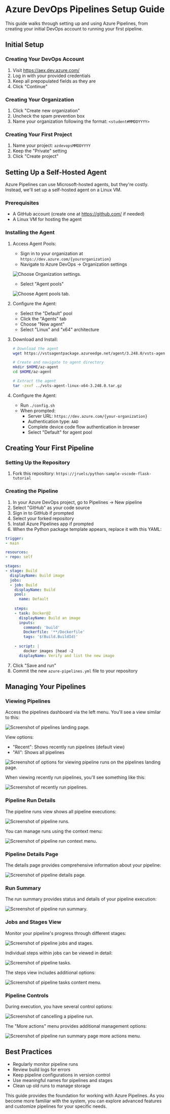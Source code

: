 # Azure DevOps Pipelines Setup Guide

This guide walks through setting up and using Azure Pipelines, from creating your initial DevOps account to running your first pipeline.

## Initial Setup

### Creating Your DevOps Account

1. Visit https://aex.dev.azure.com/
2. Log in with your provided credentials
3. Keep all prepopulated fields as they are
4. Click "Continue"

### Creating Your Organization

1. Click "Create new organization"
2. Uncheck the spam prevention box
3. Name your organization following the format: `<student#MMDDYYYY>`

### Creating Your First Project

1. Name your project: `azdevopsMMDDYYYY`
2. Keep the "Private" setting
3. Click "Create project"

## Setting Up a Self-Hosted Agent

Azure Pipelines can use Microsoft-hosted agents, but they're costly. Instead, we'll set up a self-hosted agent on a Linux VM.

### Prerequisites

- A GitHub account (create one at https://github.com/ if needed)
- A Linux VM for hosting the agent

### Installing the Agent

1. Access Agent Pools:

   - Sign in to your organization at `https://dev.azure.com/{yourorganization}`
   - Navigate to Azure DevOps → Organization settings

   ![Choose Organization settings.](https://learn.microsoft.com/en-us/azure/devops/pipelines/agents/media/agent-pools-tab/organization-settings.png?view=azure-devops)

   - Select "Agent pools"

   ![Choose Agent pools tab.](https://learn.microsoft.com/en-us/azure/devops/pipelines/agents/media/agent-pools-tab/agent-pools.png?view=azure-devops)

2. Configure the Agent:

   - Select the "Default" pool
   - Click the "Agents" tab
   - Choose "New agent"
   - Select "Linux" and "x64" architecture

3. Download and Install:

   ```bash
   # Download the agent
   wget https://vstsagentpackage.azureedge.net/agent/3.248.0/vsts-agent-linux-x64-3.248.0.tar.gz
   
   # Create and navigate to agent directory
   mkdir $HOME/az-agent
   cd $HOME/az-agent
   
   # Extract the agent
   tar -zxvf ../vsts-agent-linux-x64-3.248.0.tar.gz
   ```

4. Configure the Agent:

   - Run `./config.sh`
   - When prompted:
     - Server URL: `https://dev.azure.com/{your-organization}`
     - Authentication type: `AAD`
     - Complete device code flow authentication in browser
     - Select "Default" for agent pool

## Creating Your First Pipeline

### Setting Up the Repository

1. Fork this repository: `https://jruels/python-sample-vscode-flask-tutorial`

### Creating the Pipeline

1. In your Azure DevOps project, go to Pipelines → New pipeline
2. Select "GitHub" as your code source
3. Sign in to GitHub if prompted
4. Select your forked repository
5. Install Azure Pipelines app if prompted
6. When the Python package template appears, replace it with this YAML:

```yaml
trigger:
- main

resources:
- repo: self

stages:
- stage: Build
  displayName: Build image
  jobs:
  - job: Build
    displayName: Build
    pool:
      name: Default  
      
    steps:
    - task: Docker@2
      displayName: Build an image
      inputs:
        command: 'build'
        Dockerfile: '**/Dockerfile'
        tags: '$(Build.BuildId)'
    
    - script: |
        docker images |head -2
      displayName: Verify and list the new image
```

7. Click "Save and run"
8. Commit the new `azure-pipelines.yml` file to your repository

## Managing Your Pipelines

### Viewing Pipelines

Access the pipelines dashboard via the left menu. You'll see a view similar to this:

![Screenshot of pipelines landing page.](https://learn.microsoft.com/en-us/azure/devops/pipelines/get-started/media/pipelines-overview.png?view=azure-devops)

View options:

- "Recent": Shows recently run pipelines (default view)
- "All": Shows all pipelines

![Screenshot of options for viewing pipeline runs on the pipelines landing page.](https://learn.microsoft.com/en-us/azure/devops/pipelines/get-started/media/view-pipelines.png?view=azure-devops)

When viewing recently run pipelines, you'll see something like this:

![Screenshot of recently run pipelines.](https://learn.microsoft.com/en-us/azure/devops/pipelines/get-started/media/pipelines-overview-pipeline-context-menu.png?view=azure-devops)

### Pipeline Run Details

The pipeline runs view shows all pipeline executions:

![Screenshot of pipeline runs.](https://learn.microsoft.com/en-us/azure/devops/pipelines/get-started/media/all-pipeline-runs.png?view=azure-devops)

You can manage runs using the context menu:

![Screenshot of pipeline run context menu.](https://learn.microsoft.com/en-us/azure/devops/pipelines/get-started/media/pipeline-run-context-menu.png?view=azure-devops)

### Pipeline Details Page

The details page provides comprehensive information about your pipeline:

![Screenshot of pipeline details page.](https://learn.microsoft.com/en-us/azure/devops/pipelines/get-started/media/pipeline-overview.png?view=azure-devops)

### Run Summary

The run summary provides status and details of your pipeline execution:

![Screenshot of pipeline run summary.](https://learn.microsoft.com/en-us/azure/devops/pipelines/get-started/media/pipeline-run-summary.png?view=azure-devops)

### Jobs and Stages View

Monitor your pipeline's progress through different stages:

![Screenshot of pipeline jobs and stages.](https://learn.microsoft.com/en-us/azure/devops/pipelines/get-started/media/pipeline-jobs-pane.png?view=azure-devops)

Individual steps within jobs can be viewed in detail:

![Screenshot of pipeline tasks.](https://learn.microsoft.com/en-us/azure/devops/pipelines/get-started/media/pipeline-steps-list.png?view=azure-devops)

The steps view includes additional options:

![Screenshot of pipeline tasks content menu.](https://learn.microsoft.com/en-us/azure/devops/pipelines/get-started/media/pipeline-steps-context-menu.png?view=azure-devops)

### Pipeline Controls

During execution, you have several control options:

![Screenshot of cancelling a pipeline run.](https://learn.microsoft.com/en-us/azure/devops/pipelines/get-started/media/cancel-pipeline-run.png?view=azure-devops)

The "More actions" menu provides additional management options:

![Screenshot of pipeline run summary page more actions menu.](https://learn.microsoft.com/en-us/azure/devops/pipelines/get-started/media/pipeline-run-summary-context-menu.png?view=azure-devops)

## Best Practices

- Regularly monitor pipeline runs
- Review build logs for errors
- Keep pipeline configurations in version control
- Use meaningful names for pipelines and stages
- Clean up old runs to manage storage

This guide provides the foundation for working with Azure Pipelines. As you become more familiar with the system, you can explore advanced features and customize pipelines for your specific needs.